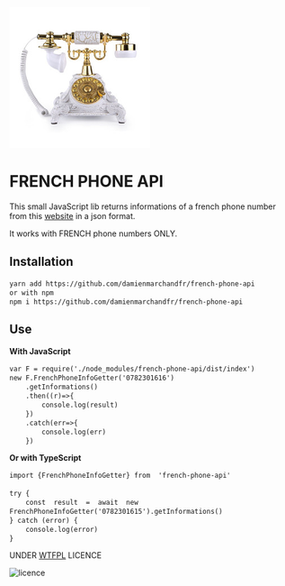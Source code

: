 ![logo](frenchPhone.jpg)

# FRENCH PHONE API
This small JavaScript lib returns informations of a french phone number from this [website](https://www.recherche-inverse.com/) in a json format.

It works with FRENCH phone numbers ONLY.

## Installation

    yarn add https://github.com/damienmarchandfr/french-phone-api
    or with npm
    npm i https://github.com/damienmarchandfr/french-phone-api

##  Use

**With JavaScript**

    var F = require('./node_modules/french-phone-api/dist/index')
	new F.FrenchPhoneInfoGetter('0782301616')
		.getInformations()
		.then((r)=>{
			console.log(result)
		})
		.catch(err=>{
			console.log(err)
		})

**Or with TypeScript**

	import {FrenchPhoneInfoGetter} from  'french-phone-api'

	try {
		const  result  =  await  new  FrenchPhoneInfoGetter('0782301615').getInformations()
	} catch (error) {
		console.log(error)
	}

UNDER [WTFPL](http://www.wtfpl.net/) LICENCE

![licence](http://www.wtfpl.net/wp-content/uploads/2012/12/logo-220x1601.png)


